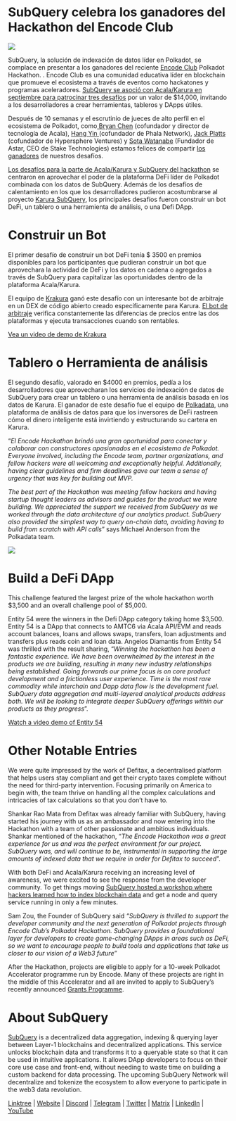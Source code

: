 # SubQuery celebra los ganadores del Hackathon del Encode Club

![](https://miro.medium.com/max/1400/1*KSv8qczywRPCEvWXeYiDNA.png)

SubQuery, la solución de indexación de datos líder en Polkadot, se complace en presentar a los ganadores del reciente [Encode Club](https://www.encode.club/) Polkadot Hackathon. . Encode Club es una comunidad educativa líder en blockchain que promueve el ecosistema a través de eventos como hackatones y programas aceleradores.  [SubQuery se asoció con Acala/Karura en septiembre para patrocinar tres desafíos](https://subquery.medium.com/september-2021-recap-783b9b574b42)  por un valor de $14,000, invitando a los desarrolladores a crear herramientas, tableros y DApps útiles.

Después de 10 semanas y el escrutinio de jueces de alto perfil en el ecosistema de Polkadot, como[ Bryan Chen](https://twitter.com/XiliangChen) (cofundador y director de tecnología de Acala), [Hang Yin ](https://twitter.com/bgmshana)(cofundador de Phala Network), [Jack Platts](https://twitter.com/jackbplatts) (cofundador de Hypersphere Ventures) y [Sota Watanabe](https://twitter.com/WatanabeSota) (Fundador de Astar, CEO de Stake Technologies) estamos felices de compartir [los ganadores](https://medium.com/encode-club/polkadot-hack-finale-prizewinners-and-summary-931627c64d9) de nuestros desafíos.

[Los desafíos para la parte de Acala/Karura y SubQuery del hackathon](https://medium.com/encode-club/polkadot-hack-challenges-7cfeba1a4c0e) se centraron en aprovechar el poder de la plataforma DeFi líder de Polkadot combinada con los datos de SubQuery. Además de los desafíos de calentamiento en los que los desarrolladores pudieron acostumbrarse al proyecto [Karura SubQuery](https://explorer.subquery.network/subquery/AcalaNetwork/karura), los principales desafíos fueron construir un bot DeFi, un tablero o una herramienta de análisis, o una Defi DApp.

# Construir un Bot

El primer desafío de construir un bot DeFi tenía $ 3500 en premios disponibles para los participantes que pudieran construir un bot que aprovechara la actividad de DeFi y los datos en cadena o agregados a través de SubQuery para capitalizar las oportunidades dentro de la plataforma Acala/Karura.

El equipo de [Krakura](https://github.com/houtenbos/krakura-bot) ganó este desafío con un interesante bot de arbitraje en un  DEX de código abierto creado específicamente para Karura.  [El bot de arbitraje](https://github.com/houtenbos/krakura-bot) verifica constantemente las diferencias de precios entre las dos plataformas y ejecuta transacciones cuando son rentables.

[Vea un video de demo de Krakura](https://youtu.be/G7TNTzMDijU)

# Tablero o Herramienta de análisis

El segundo desafío, valorado en $4000 en premios, pedía a los desarrolladores que aprovecharan los servicios de indexación de datos de SubQuery para crear un tablero o una herramienta de análisis basada en los datos de Karura. El ganador de este desafío fue el equipo de [Polkadata](https://www.polkadata.xyz/), una plataforma de análisis de datos para que los inversores de DeFi rastreen cómo el dinero inteligente está invirtiendo y estructurando su cartera en Karura.

“_El Encode Hackathon brindó una gran oportunidad para conectar y colaborar con constructores apasionados en el ecosistema de Polkadot. Everyone involved, including the Encode team, partner organizations, and fellow hackers were all welcoming and exceptionally helpful. Additionally, having clear guidelines and firm deadlines gave our team a sense of urgency that was key for building out MVP._

_The best part of the Hackathon was meeting fellow hackers and having startup thought leaders as advisors and guides for the product we were building. We appreciated the support we received from SubQuery as we worked through the data architecture of our analytics product. SubQuery also provided the simplest way to query on-chain data, avoiding having to build from scratch with API calls_” says Michael Anderson from the Polkadata team.

![](https://miro.medium.com/max/1400/0*o01LCEIOu-FyUOWx)

# Build a DeFi DApp

This challenge featured the largest prize of the whole hackathon worth $3,500 and an overall challenge pool of $5,000.

Entity 54 were the winners in the Defi DApp category taking home $3,500. Entity 54 is a DApp that connects to AMTC6 via Acala API/EVM and reads account balances, loans and allows swaps, transfers, loan adjustments and transfers plus reads coin and loan data. Angelos Diamantis from Entity 54 was thrilled with the result sharing, “_Winning the hackathon has been a fantastic experience. We have been overwhelmed by the interest in the products we are building, resulting in many new industry relationships being established. Going forwards our prime focus is on core product development and a frictionless user experience. Time is the most rare commodity while interchain and Dapp data flow is the development fuel. SubQuery data aggregation and multi-layered analytical products address both. We will be looking to integrate deeper SubQuery offerings within our products as they progress_”.

[Watch a video demo of Entity 54](https://youtu.be/fU1BRVOtx2o)

# Other Notable Entries

We were quite impressed by the work of Defitax, a decentralised platform that helps users stay compliant and get their crypto taxes complete without the need for third-party intervention. Focusing primarily on America to begin with, the team thrive on handling all the complex calculations and intricacies of tax calculations so that you don’t have to.

Shankar Rao Mata from Defitax was already familiar with SubQuery, having started his journey with us as an ambassador and now entering into the Hackathon with a team of other passionate and ambitious individuals. Shankar mentioned of the hackathon, “_The Encode Hackathon was a great experience for us and was the perfect environment for our project. SubQuery was, and will continue to be, instrumental in supporting the large amounts of indexed data that we require in order for Defitax to succeed_”.

With both DeFi and Acala/Karura receiving an increasing level of awareness, we were excited to see the response from the developer community. To get things moving  [SubQuery hosted a workshop where hackers learned how to index blockchain data](https://www.youtube.com/watch?v=QUtWC_LZM8Q)  and get a node and query service running in only a few minutes.

Sam Zou, the Founder of SubQuery said  _“SubQuery is thrilled to support the developer community and the next generation of Polkadot projects through Encode Club’s Polkadot Hackathon. SubQuery provides a foundational layer for developers to create game-changing DApps in areas such as DeFi, so we want to encourage people to build tools and applications that take us closer to our vision of a Web3 future”_

After the Hackathon, projects are eligible to apply for a 10-week Polkadot Accelerator programme run by Encode. Many of these projects are right in the middle of this Accelerator and all are invited to apply to SubQuery’s recently announced  [Grants Programme](https://subquery.network/grants).

# About SubQuery

[SubQuery](https://subquery.network/)  is a decentralized data aggregation, indexing & querying layer between Layer-1 blockchains and decentralized applications. This service unlocks blockchain data and transforms it to a queryable state so that it can be used in intuitive applications. It allows DApp developers to focus on their core use case and front-end, without needing to waste time on building a custom backend for data processing. The upcoming SubQuery Network will decentralize and tokenize the ecosystem to allow everyone to participate in the web3 data revolution.

[Linktree](https://linktr.ee/subquerynetwork)  |  [Website](https://subquery.network/)  |  [Discord](https://discord.com/invite/78zg8aBSMG)  |  [Telegram](https://t.me/subquerynetwork)  |  [Twitter](https://twitter.com/subquerynetwork)  |  [Matrix](https://matrix.to/#/#subquery:matrix.org)  |  [LinkedIn](https://www.linkedin.com/company/subquery)  |  [YouTube](https://www.youtube.com/channel/UCi1a6NUUjegcLHDFLr7CqLw)
